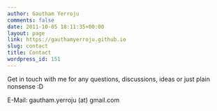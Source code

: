 ```yaml
---
author: Gautham Yerroju
comments: false
date: 2011-10-05 18:11:35+00:00
layout: page
link: https://gauthamyerroju.github.io
slug: contact
title: Contact
wordpress_id: 151
---
```


Get in touch with me for any questions, discussions, ideas or just plain nonsense :D

E-Mail: gautham.yerroju (at) gmail.com
